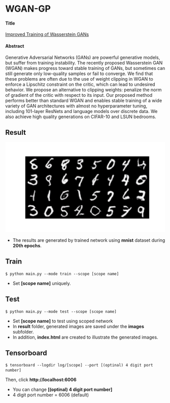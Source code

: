 # WGAN-GP

#### Title
[Improved Training of Wasserstein GANs](https://arxiv.org/abs/1704.00028)

#### Abstract
Generative Adversarial Networks (GANs) are powerful generative models, but suffer from training instability. The recently proposed Wasserstein GAN (WGAN) makes progress toward stable training of GANs, but sometimes can still generate only low-quality samples or fail to converge. We find that these problems are often due to the use of weight clipping in WGAN to enforce a Lipschitz constraint on the critic, which can lead to undesired behavior. We propose an alternative to clipping weights: penalize the norm of gradient of the critic with respect to its input. Our proposed method performs better than standard WGAN and enables stable training of a wide variety of GAN architectures with almost no hyperparameter tuning, including 101-layer ResNets and language models over discrete data. We also achieve high quality generations on CIFAR-10 and LSUN bedrooms.

## Result
![alt text](./img/generated_images.png "Generated Images by DCGAN")
* The results are generated by trained network using **mnist** dataset during **20th epochs**.

## Train
    $ python main.py --mode train --scope [scope name]

* Set **[scope name]** uniquely.


## Test
    $ python main.py --mode test --scope [scope name]

* Set **[scope name]** to test using scoped network
* In **result** folder, generated images are saved under the **images** subfolder.
* In addition, **index.html** are created to illustrate the generated images.  


## Tensorboard
    $ tensorboard --logdir log/[scope] --port [(optinal) 4 digit port number]

Then, click **http://localhost:6006**

* You can change **[(optinal) 4 digit port number]**
* 4 digit port number = 6006 (default)
